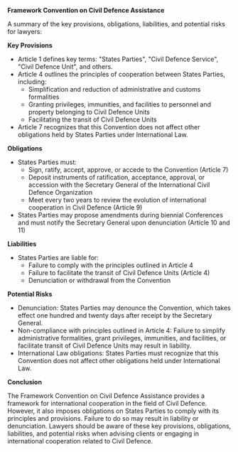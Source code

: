 **Framework Convention on Civil Defence Assistance**

A summary of the key provisions, obligations, liabilities, and potential risks for lawyers:

**Key Provisions**

* Article 1 defines key terms: "States Parties", "Civil Defence Service", "Civil Defence Unit", and others.
* Article 4 outlines the principles of cooperation between States Parties, including:
	+ Simplification and reduction of administrative and customs formalities
	+ Granting privileges, immunities, and facilities to personnel and property belonging to Civil Defence Units
	+ Facilitating the transit of Civil Defence Units
* Article 7 recognizes that this Convention does not affect other obligations held by States Parties under International Law.

**Obligations**

* States Parties must:
	+ Sign, ratify, accept, approve, or accede to the Convention (Article 7)
	+ Deposit instruments of ratification, acceptance, approval, or accession with the Secretary General of the International Civil Defence Organization
	+ Meet every two years to review the evolution of international cooperation in Civil Defence (Article 9)
* States Parties may propose amendments during biennial Conferences and must notify the Secretary General upon denunciation (Article 10 and 11)

**Liabilities**

* States Parties are liable for:
	+ Failure to comply with the principles outlined in Article 4
	+ Failure to facilitate the transit of Civil Defence Units (Article 4)
	+ Denunciation or withdrawal from the Convention

**Potential Risks**

* Denunciation: States Parties may denounce the Convention, which takes effect one hundred and twenty days after receipt by the Secretary General.
* Non-compliance with principles outlined in Article 4: Failure to simplify administrative formalities, grant privileges, immunities, and facilities, or facilitate transit of Civil Defence Units may result in liability.
* International Law obligations: States Parties must recognize that this Convention does not affect other obligations held under International Law.

**Conclusion**

The Framework Convention on Civil Defence Assistance provides a framework for international cooperation in the field of Civil Defence. However, it also imposes obligations on States Parties to comply with its principles and provisions. Failure to do so may result in liability or denunciation. Lawyers should be aware of these key provisions, obligations, liabilities, and potential risks when advising clients or engaging in international cooperation related to Civil Defence.